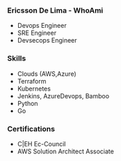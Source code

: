 ### Ericsson De Lima - WhoAmi

 - Devops Engineer
 - SRE Engineer
 - Devsecops Engineer


### Skills
 - Clouds (AWS,Azure)
 - Terraform
 - Kubernetes
 - Jenkins, AzureDevops, Bamboo
 - Python
 - Go

### Certifications
 - C|EH Ec-Council
 - AWS Solution Architect Associate
<!--
**ericssondelima/ericssondelima** is a ✨ _special_ ✨ repository because its `README.md` (this file) appears on your GitHub profile.

Here are some ideas to get you started:

- 🔭 I’m currently working on ...
- 🌱 I’m currently learning ...
- 👯 I’m looking to collaborate on ...
- 🤔 I’m looking for help with ...
- 💬 Ask me about ...
- 📫 How to reach me: ...
- 😄 Pronouns: ...
- ⚡ Fun fact: ...
-->
